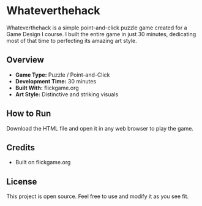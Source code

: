 # Whateverthehack

Whateverthehack is a simple point-and-click puzzle game created for a Game Design I course. I built the entire game in just 30 minutes, dedicating most of that time to perfecting its amazing art style.

## Overview

- **Game Type:** Puzzle / Point-and-Click
- **Development Time:** 30 minutes
- **Built With:** flickgame.org
- **Art Style:** Distinctive and striking visuals

## How to Run

Download the HTML file and open it in any web browser to play the game.

## Credits

- Built on flickgame.org

## License

This project is open source. Feel free to use and modify it as you see fit.
